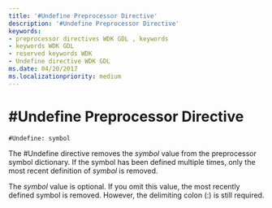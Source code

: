 ```yaml
---
title: '#Undefine Preprocessor Directive'
description: '#Undefine Preprocessor Directive'
keywords:
- preprocessor directives WDK GDL , keywords
- keywords WDK GDL
- reserved keywords WDK
- Undefine directive WDK GDL
ms.date: 04/20/2017
ms.localizationpriority: medium
---
```


# \#Undefine Preprocessor Directive


```GDL
#Undefine: symbol
```

The \#Undefine directive removes the *symbol* value from the preprocessor symbol dictionary. If the symbol has been defined multiple times, only the most recent definition of *symbol* is removed.

The *symbol* value is optional. If you omit this value, the most recently defined symbol is removed. However, the delimiting colon (:) is still required.
